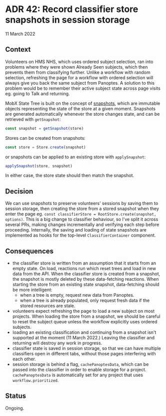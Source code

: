 # ADR 42: Record classifier store snapshots in session storage

11 March 2022

## Context

Volunteers on HMS NHS, which uses ordered subject selection, ran into problems where they were shown Already Seen subjects, which then prevents them from classifying further. Unlike a workflow with random selection, refreshing the page for a workflow with ordered selection will always give you back the same subject from Panoptes. A solution to this problem would be to remember their active subject state across page visits eg. going to Talk and returning.

MobX State Tree is built on the concept of [snapshots](https://mobx-state-tree.js.org/concepts/snapshots), which are immutable objects representing the state of the store at a given moment. Snapshots are generated automatically whenever the store changes state, and can be retrieved with `getSnapshot`:

```js
const snapshot = getSnapshot(store)
```

Stores can be created from snapshots:

```js
const store = Store.create(snapshot)
```

or snapshots can be applied to an existing store with `applySnapshot`:

```js
applySnapshot(store, snapshot)
```

In either case, the store state should then match the snapshot.

## Decision

We can use snapshots to preserve volunteers' sessions by saving them to session storage, then creating the store from a stored snapshot when they enter the page eg. `const classifierStore = RootStore.create(snapshot, options)`. This is a big change to classifier behaviour, so I've split it across several PRs, making changes incrementally and verifying each step before proceeding. Internally, the saving and loading of state snapshots are implemented as hooks for the top-level `ClassifierContainer` component.

## Consequences

- the classifier store is written from an assumption that it starts from an empty state. On load, reactions run which reset trees and load in new data from the API. When the classifier store is created from a snapshot, the snapshot is mostly deleted by these data-fetching reactions. When starting the store from an existing state snapshot, data-fetching should be more intelligent:
  - when a tree is empty, request new data from Panoptes.
  - when a tree is already populated, only request fresh data if the stored resources are stale.
- volunteers expect refreshing the page to load a new subject on  most projects. When loading the store from a snapshot, we should be careful to reset the subject queue unless the workflow explicitly uses ordered subjects.
- loading an existing classification and continuing from a snapshot isn't supported at the moment (11 March 2022.) Leaving the classifier and returning will destroy any work in progress.
- classifier state is saved in session storage, so that we can have multiple classifiers open in different tabs, without those pages interfering with each other.
- session storage is behind a flag, `cachePanoptesData`, which can be passed into the classifier in order to enable storage for a project. `cachePanoptesData` is automatically set for any project that uses `workflow.prioritized`.

## Status

Ongoing.
